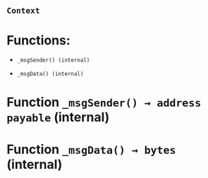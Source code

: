 ## `Context`

# Functions:

- `_msgSender() (internal)`

- `_msgData() (internal)`

# Function `_msgSender() → address payable` (internal)

# Function `_msgData() → bytes` (internal)
